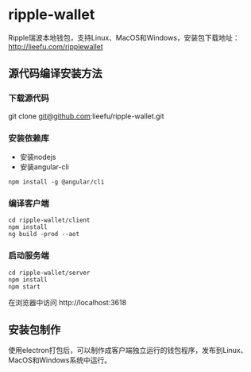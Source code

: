 # ripple-wallet
Ripple瑞波本地钱包，支持Linux、MacOS和Windows，安装包下载地址：http://lieefu.com/ripplewallet

## 源代码编译安装方法
### 下载源代码
git clone git@github.com:lieefu/ripple-wallet.git
### 安装依赖库
* 安装nodejs
* 安装angular-cli

`npm install -g @angular/cli`

### 编译客户端
```
cd ripple-wallet/client
npm install
ng build -prod --aot
```
### 启动服务端
```
cd ripple-wallet/server
npm install
npm start
```

在浏览器中访问 http://localhost:3618

## 安装包制作
使用electron打包后，可以制作成客户端独立运行的钱包程序，发布到Linux、MacOS和Windows系统中运行。
